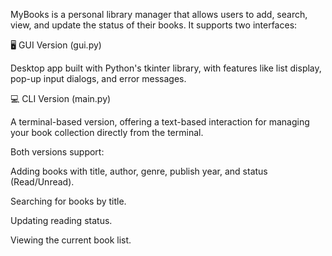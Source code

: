 MyBooks is a personal library manager that allows users to add, search, view, and update the status of their books. It supports two interfaces:


🖥️ GUI Version (gui.py)

Desktop app built with Python's tkinter library, with features like list display, pop-up input dialogs, and error messages.


💻 CLI Version (main.py)

A terminal-based version, offering a text-based interaction for managing your book collection directly from the terminal.


Both versions support:

Adding books with title, author, genre, publish year, and status (Read/Unread).

Searching for books by title.

Updating reading status.

Viewing the current book list.

